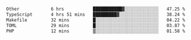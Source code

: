 <!--START_SECTION:waka-->

```txt
Other            6 hrs           ███████████▓░░░░░░░░░░░░░   47.25 %
TypeScript       4 hrs 51 mins   █████████▓░░░░░░░░░░░░░░░   38.24 %
Makefile         32 mins         █░░░░░░░░░░░░░░░░░░░░░░░░   04.22 %
TOML             29 mins         █░░░░░░░░░░░░░░░░░░░░░░░░   03.87 %
PHP              12 mins         ▒░░░░░░░░░░░░░░░░░░░░░░░░   01.58 %
```

<!--END_SECTION:waka-->